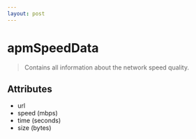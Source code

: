 ```yaml
---
layout: post
---
```


apmSpeedData
===========

> Contains all information about the network speed quality.

Attributes
----------

- url
- speed (mbps)
- time (seconds)
- size (bytes)